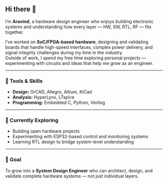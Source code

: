 ## Hi there 👋

I’m **Aravind**, a hardware design engineer who enjoys building electronic systems and understanding how every layer — HW, SW, RTL, RF — fits together.

I’ve worked on **SoC/FPGA-based hardware**, designing and validating boards that handle high-speed interfaces, complex power delivery, and signal integrity challenges during my time in the industry.  
Outside of work, I spend my free time exploring personal projects — experimenting with circuits and ideas that help me grow as an engineer.

---

### 🧰 Tools & Skills
- **Design:** OrCAD, Allegro, Altium, KiCad  
- **Analysis:** HyperLynx, LTspice  
- **Programming:** Embedded C, Python, Verilog  

---

### 🚀 Currently Exploring
- Building open hardware projects  
- Experimenting with ESP32-based control and monitoring systems  
- Learning RTL design to bridge system-level understanding  

---

### 🎯 Goal
To grow into a **System Design Engineer** who can architect, design, and validate complete hardware systems — not just individual layers.

<!--
**aravind7s/aravind7s** is a ✨ _special_ ✨ repository because its `README.md` (this file) appears on your GitHub profile.

Here are some ideas to get you started:

- 🔭 I’m currently working on ...
- 🌱 I’m currently learning ...
- 👯 I’m looking to collaborate on ...
- 🤔 I’m looking for help with ...
- 💬 Ask me about ...
- 📫 How to reach me: ...
- 😄 Pronouns: ...
- ⚡ Fun fact: ...
-->
